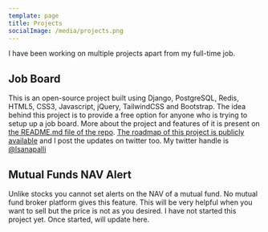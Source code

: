 ```yaml
---
template: page
title: Projects
socialImage: /media/projects.png
---
```

I have been working on multiple projects apart from my full-time job.
## Job Board
This is an open-source project built using Django, PostgreSQL, Redis, HTML5, CSS3, Javascript, jQuery, TailwindCSS and Bootstrap. The idea behind this project is to provide a free option for anyone who is trying to setup up a job board. More about the project and features of it is present on [the README.md file of the repo](https://github.com/lokesh1729/job_board). [The roadmap of this project is publicly available](https://www.notion.so/lokesh1729/eb2c0f9b30f14ffaa192460818db7fdc?v=ba714156385448c783a1be65afb7d270&pvs=4) and I post the updates on twitter too. My twitter handle is [@lsanapalli](https://twitter.com/lsanapalli)

## Mutual Funds NAV Alert
Unlike stocks you cannot set alerts on the NAV of a mutual fund. No mutual fund broker platform gives this feature. This will be very helpful when you want to sell but the price is not as you desired. I have not started this project yet. Once started, will update here.
